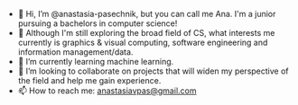 - 👋 Hi, I’m @anastasia-pasechnik, but you can call me Ana. I'm a junior pursuing a bachelors in computer science!
- 👀 Although I'm still exploring the broad field of CS, what interests me currently is graphics & visual computing, 
software engineering and information management/data. 
- 🌱 I’m currently learning machine learning.
- 💞️ I’m looking to collaborate on projects that will widen my perspective of the field and help me gain experience.
- 📫 How to reach me: anastasiavpas@gmail.com

